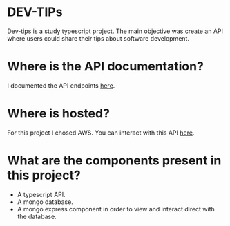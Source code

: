 # DEV-TIPs

Dev-tips is a study typescript project. The main objective was create an API where users could share their tips about software development.

# Where is the API documentation?

I documented the API endpoints [here](https://app.swaggerhub.com/apis/HenriqueLBorges/dev-tips/1.0.0).


# Where is hosted?

For this project I chosed AWS. You can interact with this API [here](http://35.155.99.106:3030).

# What are the components present in this project?

- A typescript API.
- A mongo database.
- A mongo express component in order to view and interact direct with the database.